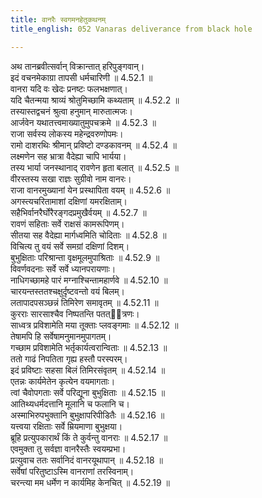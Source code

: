 ```yaml
---
title: वानरैः स्वगमनहेतुकथनम्
title_english: 052 Vanaras deliverance from black hole

---
```

<div class="audioEmbed"  caption="श्रीराम-हरिसीताराममूर्ति-घनपाठिभ्यां वचनम्" src="https://archive.org/download/Ramayana-recitation-Sriram-harisItArAmamUrti-Ghanapaati-v2/Kanda_4/Kanda_4_KSK-052-Vanaraihi_Swagamana_Hethu_Kathanam.mp3"></div>

  
अथ तानब्रवीत्सर्वान् विक्रान्तात् हरिपुङ्गवान्।  
इदं वचनमेकाग्रा तापसी धर्मचारिणी ॥ 4.52.1 ॥   
वानरा यदि वः खेदः प्रनष्टः फलभक्षणात्।  
यदि चैतन्मया श्राव्यं श्रोतुमिच्छामि कथ्यताम् ॥ 4.52.2 ॥   
तस्यास्तद्वचनं श्रुत्वा हनुमान् मारुतात्मजः।  
आर्जवेन यथातत्त्वमाख्यातुमुपचक्रमे ॥ 4.52.3 ॥   
राजा सर्वस्य लोकस्य महेन्द्रवरुणोपमः।  
रामो दाशरथिः श्रीमान् प्रविष्टो दण्डकावनम् ॥ 4.52.4 ॥   
लक्ष्मणेन सह भ्रात्रा वैदेह्या चापि भार्यया।  
तस्य भार्या जनस्थानाद् रावणेन हृता बलात् ॥ 4.52.5 ॥   
वीरस्तस्य सखा राज्ञः सुग्रीवो नाम वानरः।  
राजा वानरमुख्यानां येन प्रस्थापिता वयम् ॥ 4.52.6 ॥   
अगस्त्यचरितामाशां दक्षिणां यमरक्षिताम्।  
सहैभिर्वानरैर्घोरैरङ्गदप्रमुखैर्वयम् ॥ 4.52.7 ॥   
रावणं सहिताः सर्वे राक्षसं कामरूपिणम्।  
सीतया सह वैदेह्या मार्गध्वमिति चोदिताः ॥ 4.52.8 ॥   
विचित्य तु वयं सर्वे समग्रां दक्षिणां दिशम्।  
बुभुक्षिताः परिश्रान्ता वृक्षमूलमुपाश्रिताः ॥ 4.52.9 ॥   
विवर्णवदनाः सर्वे सर्वे ध्यानपरायणाः।  
नाधिगच्छामहे पारं मग्नाश्चिन्तामहार्णवे ॥ 4.52.10 ॥   
चारयन्तस्ततश्चक्षुर्दृष्टवन्तो वयं बिलम्।  
लतापादपसञ्छन्नं तिमिरेण समावृतम् ॥ 4.52.11 ॥   
कुरराः सारसाश्चैव निष्पतन्ति पतत्ित्रणः।  
साध्वत्र प्रविशामेति मया तूक्ताः प्लवङ्गमाः ॥ 4.52.12 ॥   
तेषामपि हि सर्वेषामनुमानमुपागतम्।  
गच्छाम प्रविशामेति भर्तृकार्यत्वरान्विताः ॥ 4.52.13 ॥   
ततो गाढं निपतिता गृह्य हस्तौ परस्परम्।  
इदं प्रविष्टाः सहसा बिलं तिमिरसंवृतम् ॥ 4.52.14 ॥   
एतन्नः कार्यमेतेन कृत्येन वयमागताः।  
त्वां चैवोपगताः सर्वे परिद्यूना बुभुक्षिताः ॥ 4.52.15 ॥   
आतिथ्यधर्मदत्तानि मूलानि च फलानि च।  
अस्माभिरुपभुक्तानि बुभुक्षापरिपीडितैः ॥ 4.52.16 ॥   
यत्त्वया रक्षिताः सर्वे म्रियमाणा बुभुक्षया।  
ब्रूहि प्रत्युपकारार्थं किं ते कुर्वन्तु वानराः ॥ 4.52.17 ॥   
एवमुक्ता तु सर्वज्ञा वानरैस्तैः स्वयम्प्रभा।  
प्रत्युवाच ततः सर्वानिदं वानरयूथापान् ॥ 4.52.18 ॥   
सर्वेषां परितुष्टाऽस्मि वानराणां तरस्विनाम्।  
चरन्त्या मम धर्मेण न कार्यमिह केनचित् ॥ 4.52.19 ॥   